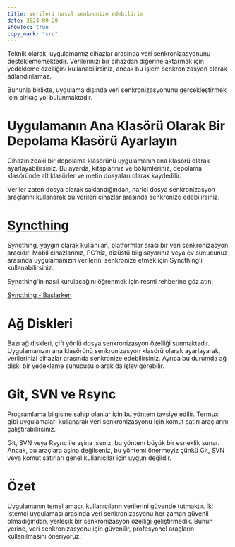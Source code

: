 ```yaml
---
title: Verileri nasıl senkronize edebilirim  
date: 2024-09-20  
ShowToc: true
copy_mark: "src"
---
```


Teknik olarak, uygulamamız cihazlar arasında veri senkronizasyonunu desteklememektedir. Verilerinizi bir cihazdan diğerine aktarmak için yedekleme özelliğini kullanabilirsiniz, ancak bu işlem senkronizasyon olarak adlandırılamaz.

Bununla birlikte, uygulama dışında veri senkronizasyonunu gerçekleştirmek için birkaç yol bulunmaktadır.

# Uygulamanın Ana Klasörü Olarak Bir Depolama Klasörü Ayarlayın

Cihazınızdaki bir depolama klasörünü uygulamanın ana klasörü olarak ayarlayabilirsiniz. Bu ayarda, kitaplarınız ve bölümleriniz, depolama klasöründe alt klasörler ve metin dosyaları olarak kaydedilir.

Veriler zaten dosya olarak saklandığından, harici dosya senkronizasyon araçlarını kullanarak bu verileri cihazlar arasında senkronize edebilirsiniz.

# [Syncthing](https://play.google.com/store/apps/details?id=com.nutomic.syncthingandroid)

Syncthing, yaygın olarak kullanılan, platformlar arası bir veri senkronizasyon aracıdır. Mobil cihazlarınız, PC’niz, dizüstü bilgisayarınız veya ev sunucunuz arasında uygulamanızın verilerini senkronize etmek için Syncthing'i kullanabilirsiniz.

Syncthing'in nasıl kurulacağını öğrenmek için resmi rehberine göz atın:

[Syncthing - Başlarken](https://docs.syncthing.net/intro/getting-started.html#getting-started)

# Ağ Diskleri

Bazı ağ diskleri, çift yönlü dosya senkronizasyon özelliği sunmaktadır. Uygulamanızın ana klasörünü senkronizasyon klasörü olarak ayarlayarak, verilerinizi cihazlar arasında senkronize edebilirsiniz. Ayrıca bu durumda ağ diski bir yedekleme sunucusu olarak da işlev görebilir.

# Git, SVN ve Rsync

Programlama bilgisine sahip olanlar için bu yöntem tavsiye edilir. Termux gibi uygulamaları kullanarak veri senkronizasyonu için komut satırı araçlarını çalıştırabilirsiniz.

Git, SVN veya Rsync ile aşina iseniz, bu yöntem büyük bir esneklik sunar. Ancak, bu araçlara aşina değilseniz, bu yöntemi önermeyiz çünkü Git, SVN veya komut satırları genel kullanıcılar için uygun değildir.

# Özet

Uygulamanın temel amacı, kullanıcıların verilerini güvende tutmaktır. İki istemci uygulaması arasında veri senkronizasyonu her zaman güvenli olmadığından, yerleşik bir senkronizasyon özelliği geliştirmedik. Bunun yerine, veri senkronizasyonu için güvenilir, profesyonel araçların kullanılmasını öneriyoruz.
